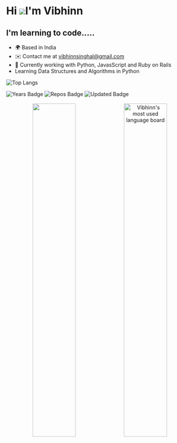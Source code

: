 Hi ![](https://user-images.githubusercontent.com/18350557/176309783-0785949b-9127-417c-8b55-ab5a4333674e.gif)I'm Vibhinn
===============================================================================================================================
I'm learning to code.....
-------------------------------------------------------------------------
* 🌍  Based in India
* ✉️  Contact me at [vibhinnsinghal@gmail.com](mailto:vibhinnsinghal@gmail.com)
* 🧠  Currently working with Python, JavasScript and Ruby on Rails
* Learning Data Structures and Algorithms in Python


![Top Langs](https://github-readme-stats.vercel.app/api/top-langs/?username=VibhinnS&theme=tokyonight)

<div>
  <img src="https://badges.pufler.dev/years/VibhinnS" alt="Years Badge"  /> 
  <img src="https://badges.pufler.dev/repos/VibhinnS" alt="Repos Badge"  /> 
  <img src="https://badges.pufler.dev/commits/monthly/VibhinnS" alt="Updated Badge"  /> 
</div>
<br>

<div align="center">
 
<img width="48%" src="https://github-readme-stats.vercel.app/api?username=VibhinnS&show_icons=true&theme=algolia&include_all_commits=true&count_private=true"/>

<img width="48%" alt="Vibhinn's most used language board" src="https://github-readme-streak-stats.herokuapp.com/?user=VibhinnS&theme=react&border=61dafb&hide_border=true" />
<div>
